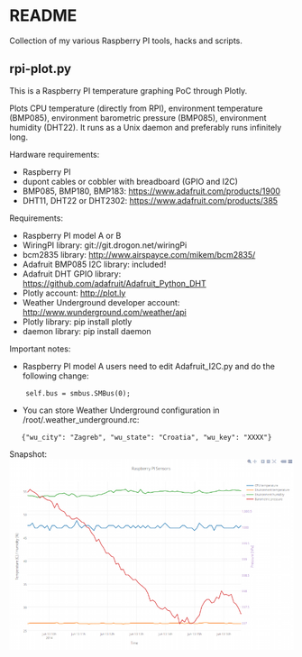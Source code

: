 README
======

Collection of my various Raspberry PI tools, hacks and scripts.


rpi-plot.py
-----------

This is a Raspberry PI temperature graphing PoC through Plotly.

Plots CPU temperature (directly from RPI), environment temperature (BMP085),
environment barometric pressure (BMP085), environment humidity (DHT22). It runs as
a Unix daemon and preferably runs infinitely long.

Hardware requirements:
* Raspberry PI
* dupont cables or cobbler with breadboard (GPIO and I2C)
* BMP085, BMP180, BMP183: https://www.adafruit.com/products/1900
* DHT11, DHT22 or DHT2302: https://www.adafruit.com/products/385

Requirements:
* Raspberry PI model A or B
* WiringPI library: git://git.drogon.net/wiringPi
* bcm2835 library: http://www.airspayce.com/mikem/bcm2835/
* Adafruit BMP085 I2C library: included!
* Adafruit DHT GPIO library: https://github.com/adafruit/Adafruit_Python_DHT
* Plotly account: http://plot.ly
* Weather Underground developer account: http://www.wunderground.com/weather/api
* Plotly library: pip install plotly
* daemon library: pip install daemon

Important notes:
* Raspberry PI model A users need to edit Adafruit_I2C.py and do the following change:

```
    self.bus = smbus.SMBus(0);
```

* You can store Weather Underground configuration in /root/.weather_underground.rc:

```
   {"wu_city": "Zagreb", "wu_state": "Croatia", "wu_key": "XXXX"}
```

Snapshot:
![/rpi-plot.png](/rpi-plot.png)
